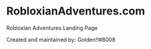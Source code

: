 # RobloxianAdventures.com
Robloxian Adventures Landing Page

Created and maintained by: Golden!!#8008
